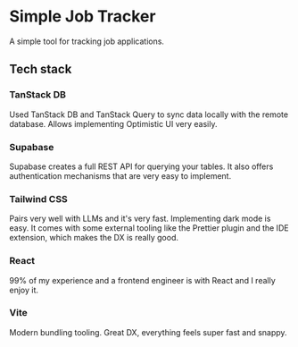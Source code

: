 # Simple Job Tracker

A simple tool for tracking job applications.

## Tech stack

### TanStack DB

Used TanStack DB and TanStack Query to sync data locally with the remote database. Allows implementing Optimistic UI very easily.

### Supabase

Supabase creates a full REST API for querying your tables. It also offers authentication mechanisms that are very easy to implement.

### Tailwind CSS

Pairs very well with LLMs and it's very fast. Implementing dark mode is easy. It comes with some external tooling like the Prettier plugin and the IDE extension, which makes the DX is really good.

### React

99% of my experience and a frontend engineer is with React and I really enjoy it.

### Vite

Modern bundling tooling. Great DX, everything feels super fast and snappy.

